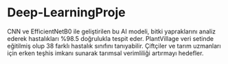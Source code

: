 # Deep-LearningProje
CNN ve EfficientNetB0 ile geliştirilen bu AI modeli, bitki yapraklarını analiz ederek hastalıkları %98.5 doğrulukla tespit eder. PlantVillage veri setinde eğitilmiş olup 38 farklı hastalık sınıfını tanıyabilir. Çiftçiler ve tarım uzmanları için erken teşhis imkanı sunarak tarımsal verimliliği artırmayı hedefler.
